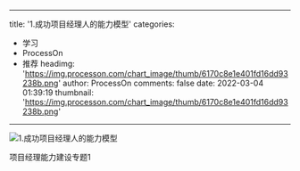 
---
title: '1.成功项目经理人的能力模型'
categories: 
 - 学习
 - ProcessOn
 - 推荐
headimg: 'https://img.processon.com/chart_image/thumb/6170c8e1e401fd16dd93238b.png'
author: ProcessOn
comments: false
date: 2022-03-04 01:39:19
thumbnail: 'https://img.processon.com/chart_image/thumb/6170c8e1e401fd16dd93238b.png'
---

<div>   
<img class="thumb" alt="1.成功项目经理人的能力模型" src="https://img.processon.com/chart_image/thumb/6170c8e1e401fd16dd93238b.png" referrerpolicy="no-referrer">
<p>项目经理能力建设专题1</p>  
</div>
            